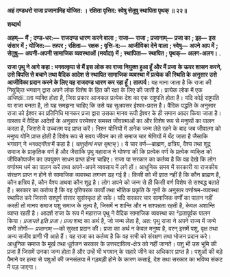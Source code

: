 **अहं दण्डधरो राजा प्रजानामिह योजित: ।** **रक्षिता वृत्तिद: स्वेषु सेतुषु स्थापिता पृथक् ॥ २२॥** 

**शब्दार्थ** 

**अहम्—** **मैं** **; दण्ड-धर:—** **राजदण्ड धारण करने वाला** **; राजा—** **राजा** **; प्रजानाम्—** **प्रजा का** **; इह—** **इस संसार में** **; योजित:—** **तत्पर** **; रक्षिता—** **रक्षक** **; वृत्ति-द:—** **आजीविका देने वाला** **; स्वेषु—** **अपने आप में** **; सेतुषु—** **अपनी-अपनी सामाजिक व्यवस्थाओं** **(मर्यादा) में** **; स्थापिता—** **स्थापित** **; पृथक्—** **अलग-अलग।** **.** 

**राजा पृथु ने आगे कहा : भगवत्कृपा से मैं इस लोक का राजा नियुक्त हुआ हूँ और मैं प्रजा** **के ऊपर शासन करने, उसे विपत्ति से बचाने तथा वैदिक आदेश से स्थापित सामाजिक व्यवस्था** **में प्रत्येक की स्थिति के अनुसार उसे आजीविका प्रदान करने के लिए यह राजदण्ड धारण कर** **रहा हूँ।** **तात्पर्य :** यह माना जाता है कि राजा की नियुकि्त भगवान् द्वारा अपने लोक विशेष के हित की रक्षा के लिए की जाती है। प्रत्येक लोक में एक अधिष्ठïाता व्यक्ति होता है, जिस प्रकार आजकल प्रत्येक देश का एक राष्ट्रपति होता है। यदि कोई राष्ट्रपति या राजा बनता है, तो यह समझना चाहिए कि उसे यह सुअवसर ईश्वर-प्रदत्त है। वैदिक पद्धति के अनुसार राजा को ईश्वर का प्रतिनिधि मानकर प्रजा द्वारा उसका मानव रूपी ईश्वर के ही समान आदर किया जाता है। वास्तव में वैदिक आदेशों के अनुसार परमेश्वर समस्त जीवात्माओं का और विशेष रूप से मनुष्यों का पालन करता है, जिससे वे उच्चतम पद प्राप्त करें। निश्न योनियों में अनेक जन्म लेते रहने के बाद जब जीवात्मा को मनुष्य योनि प्राप्त होती है विशेष रूप से सवय जीवन का तो समाज चार श्रेणियों में बँट जाता है जैसाकि भगवान् ने *भगवद्गीता*  में कहा है ( *चातुर्वण्र्यं मया सृष्टम्* )। ये चार वर्ण—ब्राह्मण, क्षत्रिय, वैश्य तथा शूद्र समाज के प्राकृतिक वर्ण है और जैसाकि पृथु महाराज ने घोषणा की कि प्रत्येक वर्ण के प्रत्येक व्यकि्त को जीविकोपार्जन का उपयुक्त साधन प्राप्त होना चाहिए। राजा या सरकार का कर्तव्य है कि वह देखे कि लोग वर्णाश्रम धर्म का पालन करें तथा अपने-अपने व्यवसाय में लगे हों। आधुनिक समय में सरकारी या राजकीय संरक्षण प्राप्त न होने से सामाजिक व्यवस्था लगभग ढह गई है। किसी को भी ज्ञात नहीं है कि कौन ब्राह्मण है, कौन क्षत्रिय है, कौन वैश्य अथवा कौन शूद्र है। लोग अपने को जन्म से ही किसी वर्ण विशेष से सश्बद्ध बताते हैं। सरकार का कर्तव्य है कि वह वृत्तिपरक कार्यों तथा भौतिक प्रकृति के गुणों के अनुसार वर्णाश्रम-व्यवस्था स्थापित करे जिससे सश्पूर्ण संसार सुसंस्कृत हो सके। यदि सरकार चार सामाजिक वर्णों का पालन नहीं करती तो मानव समाज पशु समाज के तुल्य है, जिसमें न शान्ति और न सश्पन्नता रहती है, केवल अशान्ति व्याप्त रहती है। आदर्श राजा के रूप में महाराज पृथु ने वैदिक सामाजिक व्यवस्था का ²ढ़तापूर्वक पालन किया। *प्रजायते इति प्रजा।*  *प्रजा* शब्द का अर्थ है, जो जन्म लेता है, अत: पृथु राजा ने अपने राज्य में जन्मे सभी लोगों— *प्रजानाम्* —को सुरक्षा प्रदान की। प्रजा का अर्थ न केवल मनुष्य है, वरन् इसमें पशु, वृक्ष तथा अन्य सजीव प्राणी भी आते हैं। यह राजा का कर्तव्य है कि वह सभी को संरक्षण तथा भोजन प्रदान करे। आधुनिक समाज के मूर्ख तथा धूर्तजन सरकार के उत्तरदायित्व-क्षेत्र को नहीं जानते। पशु भी उस भूमि की प्रजा हैं जिसमें उनका जन्म होता है और उन्हें भी भगवान् के सहारे जीने का अधिकार प्राप्त है। पशुओं की बड़े पैमाने पर हत्या से पशुओं की जनसंलया में गड़बड़ी होने के कारण कसाई, देश तथा सरकार का भविष्य संकट में पड़ जाएगा।  